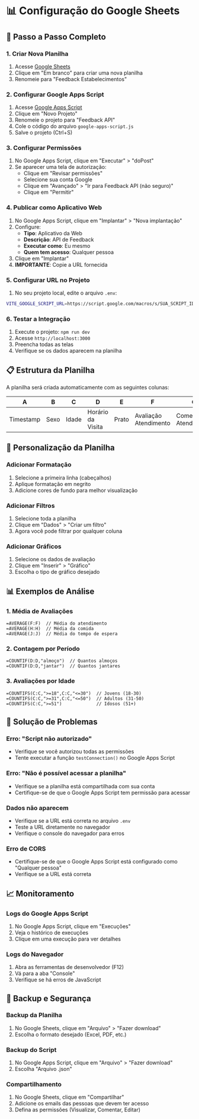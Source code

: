 # 📊 Configuração do Google Sheets

## 🚀 Passo a Passo Completo

### 1. Criar Nova Planilha
1. Acesse [Google Sheets](https://sheets.google.com/)
2. Clique em "Em branco" para criar uma nova planilha
3. Renomeie para "Feedback Estabelecimentos"

### 2. Configurar Google Apps Script
1. Acesse [Google Apps Script](https://script.google.com/)
2. Clique em "Novo Projeto"
3. Renomeie o projeto para "Feedback API"
4. Cole o código do arquivo `google-apps-script.js`
5. Salve o projeto (Ctrl+S)

### 3. Configurar Permissões
1. No Google Apps Script, clique em "Executar" > "doPost"
2. Se aparecer uma tela de autorização:
   - Clique em "Revisar permissões"
   - Selecione sua conta Google
   - Clique em "Avançado" > "Ir para Feedback API (não seguro)"
   - Clique em "Permitir"

### 4. Publicar como Aplicativo Web
1. No Google Apps Script, clique em "Implantar" > "Nova implantação"
2. Configure:
   - **Tipo**: Aplicativo da Web
   - **Descrição**: API de Feedback
   - **Executar como**: Eu mesmo
   - **Quem tem acesso**: Qualquer pessoa
3. Clique em "Implantar"
4. **IMPORTANTE**: Copie a URL fornecida

### 5. Configurar URL no Projeto
1. No seu projeto local, edite o arquivo `.env`:
```bash
VITE_GOOGLE_SCRIPT_URL=https://script.google.com/macros/s/SUA_SCRIPT_ID_AQUI/exec
```

### 6. Testar a Integração
1. Execute o projeto: `npm run dev`
2. Acesse `http://localhost:3000`
3. Preencha todas as telas
4. Verifique se os dados aparecem na planilha

## 📋 Estrutura da Planilha

A planilha será criada automaticamente com as seguintes colunas:

| A | B | C | D | E | F | G | H | I | J | K | L | M | N | O | P | Q |
|---|---|---|---|---|---|---|---|---|---|---|---|---|---|---|---|---|
| Timestamp | Sexo | Idade | Horário da Visita | Prato | Avaliação Atendimento | Comentário Atendimento | Avaliação Comida | Comentário Comida | Avaliação Tempo Espera | Comentário Tempo Espera | Avaliação Conforto | Avaliação Música | Avaliação Ambiente | Comentário Espaço | Comentário Final | Data/Hora |

## 🔧 Personalização da Planilha

### Adicionar Formatação
1. Selecione a primeira linha (cabeçalhos)
2. Aplique formatação em negrito
3. Adicione cores de fundo para melhor visualização

### Adicionar Filtros
1. Selecione toda a planilha
2. Clique em "Dados" > "Criar um filtro"
3. Agora você pode filtrar por qualquer coluna

### Adicionar Gráficos
1. Selecione os dados de avaliação
2. Clique em "Inserir" > "Gráfico"
3. Escolha o tipo de gráfico desejado

## 📊 Exemplos de Análise

### 1. Média de Avaliações
```excel
=AVERAGE(F:F)  // Média do atendimento
=AVERAGE(H:H)  // Média da comida
=AVERAGE(J:J)  // Média do tempo de espera
```

### 2. Contagem por Período
```excel
=COUNTIF(D:D,"almoço")  // Quantos almoços
=COUNTIF(D:D,"jantar")  // Quantos jantares
```

### 3. Avaliações por Idade
```excel
=COUNTIFS(C:C,">=18",C:C,"<=30")  // Jovens (18-30)
=COUNTIFS(C:C,">=31",C:C,"<=50")  // Adultos (31-50)
=COUNTIFS(C:C,">=51")             // Idosos (51+)
```

## 🚨 Solução de Problemas

### Erro: "Script não autorizado"
- Verifique se você autorizou todas as permissões
- Tente executar a função `testConnection()` no Google Apps Script

### Erro: "Não é possível acessar a planilha"
- Verifique se a planilha está compartilhada com sua conta
- Certifique-se de que o Google Apps Script tem permissão para acessar

### Dados não aparecem
- Verifique se a URL está correta no arquivo `.env`
- Teste a URL diretamente no navegador
- Verifique o console do navegador para erros

### Erro de CORS
- Certifique-se de que o Google Apps Script está configurado como "Qualquer pessoa"
- Verifique se a URL está correta

## 📈 Monitoramento

### Logs do Google Apps Script
1. No Google Apps Script, clique em "Execuções"
2. Veja o histórico de execuções
3. Clique em uma execução para ver detalhes

### Logs do Navegador
1. Abra as ferramentas de desenvolvedor (F12)
2. Vá para a aba "Console"
3. Verifique se há erros de JavaScript

## 🔄 Backup e Segurança

### Backup da Planilha
1. No Google Sheets, clique em "Arquivo" > "Fazer download"
2. Escolha o formato desejado (Excel, PDF, etc.)

### Backup do Script
1. No Google Apps Script, clique em "Arquivo" > "Fazer download"
2. Escolha "Arquivo .json"

### Compartilhamento
1. No Google Sheets, clique em "Compartilhar"
2. Adicione os emails das pessoas que devem ter acesso
3. Defina as permissões (Visualizar, Comentar, Editar)

